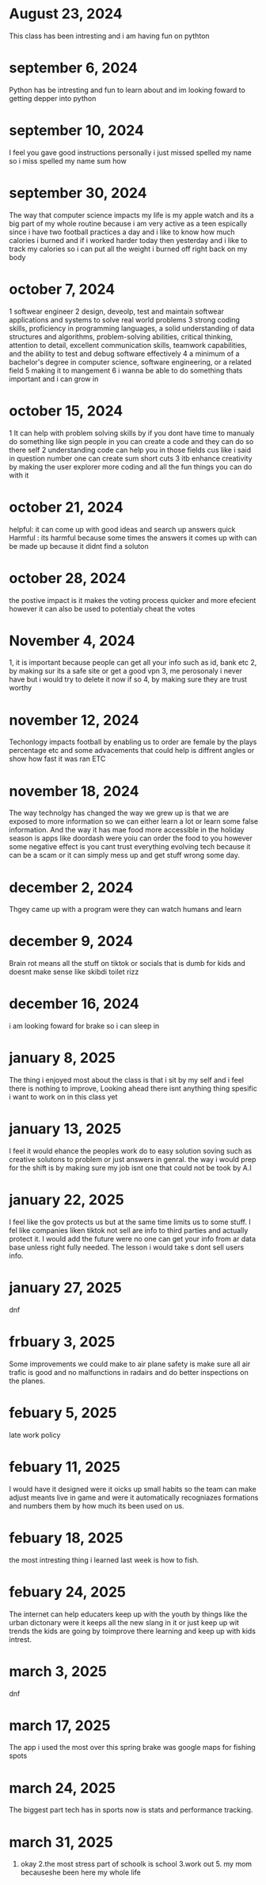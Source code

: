 # August 23, 2024
This class has been intresting and i am having fun on pythton 

# september 6, 2024
Python has be intresting and fun to learn about and im looking foward to getting depper into python
# september 10, 2024
I feel you gave good instructions personally i just missed spelled my name so i miss spelled my name sum how 
# september 30, 2024
The way that computer science impacts my life is my apple watch and its a big part of my whole routine because i  am very active as a teen espically since i have two football practices a day and i like to know how much calories i burned and if i worked harder today then yesterday and i like to track my calories so i can put all the weight i burned off right back on my body
# october 7, 2024
1 softwear engineer  2 design, deveolp, test and maintain softwear applications and systems to solve real world problems 3  strong coding skills, proficiency in programming languages, a solid understanding of data structures and algorithms, problem-solving abilities, critical thinking, attention to detail, excellent communication skills, teamwork capabilities, and the ability to test and debug software effectively 4 a minimum of a bachelor's degree in computer science, software engineering, or a related field 5 making it to mangement 6 i wanna be able to do something thats important and i can grow in 
# october 15, 2024
1 It can help with problem solving skills by if you dont have time to manualy do something like sign people in you can create a code and they can do so there self 2 understanding code can help you in those fields cus like i said in question number one can create sum short cuts 3 itb enhance creativity by making the user explorer more coding and all the fun things you can do with it
# october 21, 2024 
helpful: it can come up with good ideas and search up answers quick Harmful : its harmful because some times the answers it comes up with can be made up because it didnt find a soluton 
# october 28, 2024
the postive impact is it makes the voting process quicker and more efecient however it can also be used to potentialy cheat the votes 
# November 4, 2024
1, it is important because people can get all your info such as id, bank etc 2, by making sur its a safe site or get a good vpn 3, me perosonaly i never have but i would try to delete it now if so 4, by making sure they are trust worthy 
# november 12, 2024
Techonlogy impacts football by enabling us to order are female by the plays percentage etc and some advacements that could help is diffrent angles or show how fast it was ran ETC
# november 18, 2024
The way technolgy has changed the way we grew up is that we are exposed to more information so we can either learn a lot or learn some false information. And the way it has mae food more accessible in the holiday season is apps like doordash were yoiu can order the food to you however some negative effect is you cant trust everything evolving tech because it can be a scam or it can simply mess up and get stuff wrong some day.
# december 2, 2024
Thgey came up with a program were they can watch humans and learn
# december 9, 2024 
Brain rot means all the stuff on tiktok or socials that is dumb for kids and doesnt make sense like skibdi toilet rizz
# december 16, 2024
i am looking foward for brake so i can sleep in 
# january 8, 2025
The thing i enjoyed most about the class is that i sit by my self and i feel there is nothing to improve, Looking ahead there isnt anything thing spesific i want to work on in this class yet 
# january 13, 2025
I feel it would ehance the peoples work do to easy solution soving such as creative solutons to  problem or just answers in genral. the way i would prep for the shift is by making sure my job isnt one that could not be took by A.I
# january 22, 2025
I feel like the gov protects us but at the same time limits us to some stuff. I fel like companies liken tiktok not sell are info to third parties and actually protect it. I would add the future were no one can get your info from ar data base unless right fully needed. The lesson i would take s dont sell users info. 
# january 27, 2025
dnf
# frbuary 3, 2025
Some improvements we could make to air plane safety is make sure all air trafic is good and no malfunctions in radairs and do better inspections on the planes.
# febuary 5, 2025
late work policy
# febuary 11, 2025
I would have it designed were it oicks up small habits so the team can make adjust meants live in game and were it automatically recogniazes formations and numbers them by how much its been used on us.
# febuary 18, 2025
the most intresting thing i learned last week is how to fish.
# febuary 24, 2025 
The internet can help educaters keep up with the youth by things like the urban dictonary were it keeps all the new slang in it or just keep up wit trends the kids are going by toimprove there learning and keep up with kids intrest.
# march 3, 2025
dnf
# march 17, 2025
The app i used the most over this spring brake was google maps for fishing spots
# march 24, 2025
The biggest part tech has in sports now is stats and performance tracking.
# march 31, 2025
1. okay 2.the most stress part of schoolk is school 3.work out 5. my mom becauseshe been here my whole life

   
